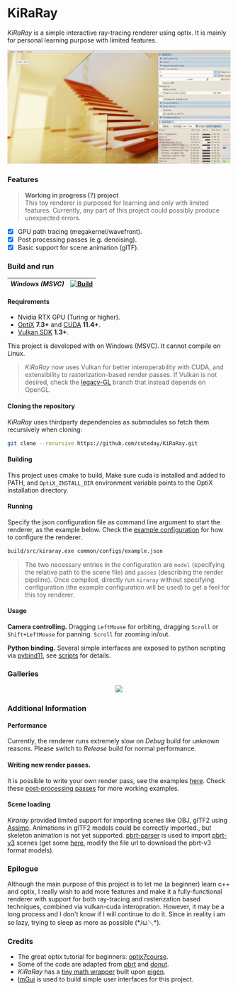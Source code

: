 # KiRaRay

*KiRaRay* is a simple interactive ray-tracing renderer using optix. It is mainly for personal learning purpose with limited features.

<p align=center>
<img src=common/demo/kirara.jpg width="800">

### Features

> __Working in progress (?) project__  
> This toy renderer is purposed for learning and only with limited features. Currently, any part of this project could possibly produce unexpected errors.

- [x] GPU path tracing (megakernel/wavefront).
- [x] Post processing passes (e.g. denoising).
- [x] Basic support for scene animation (glTF).

### Build and run

| *Windows (MSVC)* | [![Build](https://github.com/cuteday/KiRaRay/actions/workflows/main.yml/badge.svg)](https://github.com/cuteday/KiRaRay/actions/workflows/main.yml) |
| --------- | ------------------------------------------------------------ |

#### Requirements

- Nvidia RTX GPU (Turing or higher).
- [OptiX](https://developer.nvidia.com/rtx/ray-tracing/optix) **7.3+** and [CUDA](https://developer.nvidia.com/cuda-toolkit) **11.4+**.
- [Vulkan SDK](https://vulkan.lunarg.com/) **1.3+**.

This project is developed with on Windows (MSVC). It cannot compile on Linux. 

> *KiRaRay* now uses Vulkan for better interoperability with CUDA, and extensibility to rasterization-based render passes. If Vulkan is not desired, check the [legacy-GL](https://github.com/cuteday/KiRaRay/tree/legacy-GL) branch that instead depends on OpenGL.

#### Cloning the repository

*KiRaRay* uses thirdparty dependencies as submodules so fetch them recursively when cloning:

~~~bash
git clone --recursive https://github.com/cuteday/KiRaRay.git
~~~

#### Building

This project uses cmake to build, Make sure cuda is installed and added to PATH, and `OptiX_INSTALL_DIR` environment variable points to the OptiX installation directory.

#### Running

Specify the json configuration file as command line argument to start the renderer, as the example below. Check the [example configuration](common/configs/example.json) for how to configure the renderer.

~~~bash
build/src/kiraray.exe common/configs/example.json
~~~

> The two necessary entries in the configuration are `model` (specifying the relative path to the scene file) and `passes` (describing the render pipeline). Once compiled, directly run `kiraray` without specifying configuration (the example configuration will be used) to get a feel for this toy renderer.

</details>

#### Usage

**Camera controlling.** Dragging `LeftMouse` for orbiting, dragging `Scroll` or `Shift+LeftMouse` for panning. `Scroll` for zooming in/out.

**Python binding.** Several simple interfaces are exposed to python scripting via [pybind11](https://github.com/pybind/pybind11), see [scripts](common/scripts) for details.

### Galleries

<p align=center>
<img src=common/demo/gallery.png width="800">

### Additional Information

#### Performance

Currently, the renderer runs extremely slow on *Debug* build for unknown reasons. Please switch to *Release* build for normal performance.

#### Writing new render passes.

It is possible to write your own render pass, see the examples [here](src/misc/samples/). Check these [post-processing passes](src/render/passes/) for more working examples.

#### Scene loading

*Kiraray* provided limited support for importing scenes like OBJ, glTF2 using [Assimp](https://github.com/assimp/assimp.git). Animations in glTF2 models could be correctly imported., but skeleton animation is not yet supported. [pbrt-parser](https://github.com/ingowald/pbrt-parser) is used to import [pbrt-v3](https://github.com/mmp/pbrt-v3/) scenes (get some [here](https://benedikt-bitterli.me/resources/), modify the file url to download the pbrt-v3 format models).

### Epilogue

Although the main purpose of this project is to let me (a beginner) learn c++ and optix, I really wish to add more features and make it a fully-functional renderer with support for both ray-tracing and rasterization based techniques, combined via vulkan-cuda interopration. However, it may be a long process and I don't know if I will continue to do it.  Since in reality i am so lazy, trying to sleep as more as possible (\*/ω＼\*).

### Credits
- The great optix tutorial for beginners: [optix7course](https://github.com/ingowald/optix7course).
- Some of the code are adapted from [pbrt](https://github.com/mmp/pbrt-v4) and [donut](https://github.com/NVIDIAGameWorks/donut). 
- *KiRaRay* has a [tiny math wrapper](https://github.com/cuteday/KiRaRay/tree/main/src/core/math) built upon [eigen](http://eigen.tuxfamily.org/).
- [ImGui](https://github.com/ocornut/imgui) is used to build simple user interfaces for this project. 
